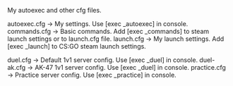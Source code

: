 My autoexec and other cfg files.

autoexec.cfg -> My settings. Use [exec _autoexec] in console.
commands.cfg -> Basic commands. Add [exec _commands] to steam launch settings or to launch.cfg file.
launch.cfg   -> My launch settings. Add [exec _launch] to CS:GO steam launch settings.

duel.cfg     -> Default 1v1 server config. Use [exec _duel] in console.
duel-ak.cfg  -> AK-47 1v1 server config. Use [exec _duel] in console.
practice.cfg -> Practice server config. Use [exec _practice] in console.